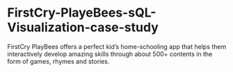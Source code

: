 # FirstCry-PlayeBees-sQL-Visualization-case-study
FirstCry PlayBees offers a perfect kid’s home-schooling app that helps them interactively develop amazing skills through about 500+ contents in the form of games, rhymes and stories.

